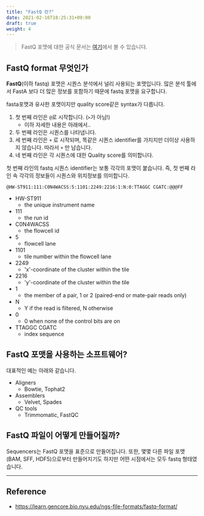 ```yaml
---
title: "FastQ 란?"
date: 2021-02-16T18:25:31+09:00
draft: true
weight: 4
---
```

> FastQ 포맷에 대한 공식 문서는 [여기](http://maq.sourceforge.net/fastq.shtml)에서 볼 수 있습니다.

## FastQ format 무엇인가
**FastQ**(이하 fastq) 포맷은 시퀀스 분석에서 널리 사용되는 포맷입니다. 많은 분석 툴에서 FastA 보다 더 많은 정보를 포함하기 때문에 fastq 포맷을 요구합니다. 

fasta포맷과 유사한 포맷이지만 quality score같은  syntax가 다릅니다.

1. 첫 번째 라인은 `@`로 시작합니다. (`>`가 아님!)
   - 이하 자세한 내용은 아래에서..
2. 두 번째 라인은 시퀀스를 나타냅니다.
3. 세 번째 라인은 `+` 로 시작되며, 똑같은 시퀀스 identifier를 가지지만 더이상 사용하지 않습니다. 따라서 `+` 만 남습니다.
4. 네 번째 라인은 각 시퀀스에 대한 Quality score를 의미합니다.

첫 번째 라인의 fastq 시퀀스 identifier는 보통 각각의 포맷이 붙습니다. 즉, 첫 번째 라인 속 각각의 정보들이 시퀀스와 위치정보를 의미합니다.

```
@HW-ST911:111:C0N4WACSS:5:1101:2249:2216:1:N:0:TTAGGC CGATC:@@@FF
```

- HW-ST911
  - the unique instrument name
- 111
  - the run id
- C0N4WACSS
  - the flowcell id
- 5
  - flowcell lane
- 1101
  - tile number within the flowcell lane
- 2249
  - 'x'-coordinate of the cluster within the tile
- 2216
  - 'y'-coordinate of the cluster within the tile
- 1
  - the member of a pair, 1 or 2 (paired-end or mate-pair reads only)
- N
  - Y if the read is filtered, N otherwise
- 0
  - 0 when none of the control bits are on
- TTAGGC CGATC
  - index sequence

## FastQ 포맷을 사용하는 소프트웨어?

대표적인 예는 아래와 같습니다.

- Aligners
  - Bowtie, Tophat2
- Assemblers
  - Velvet, Spades
- QC tools
  - Trimmomatic, FastQC

## FastQ 파일이 어떻게 만들어질까?

Sequencers는 FastQ 포맷을 표준으로 만들어집니다. 또한, 몇몇 다른 파일 포맷(BAM, SFF, HDF5)으로부터 만들어지기도 하지만 어떤 시점에서는 모두 fastq 형태였습니다.

---
##  Reference

- https://learn.gencore.bio.nyu.edu/ngs-file-formats/fastq-format/

